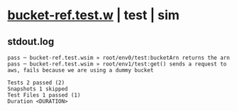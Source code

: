# [bucket-ref.test.w](../../../../../../tests/sdk_tests/bucket/bucket-ref.test.w) | test | sim

## stdout.log
```log
pass ─ bucket-ref.test.wsim » root/env0/test:bucketArn returns the arn                                              
pass ─ bucket-ref.test.wsim » root/env1/test:get() sends a request to aws, fails because we are using a dummy bucket

Tests 2 passed (2)
Snapshots 1 skipped
Test Files 1 passed (1)
Duration <DURATION>
```


